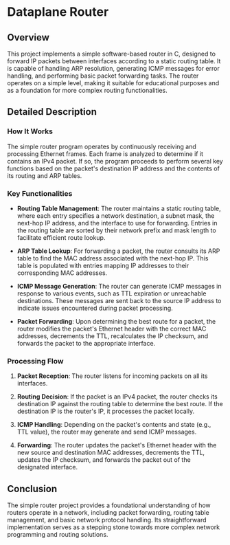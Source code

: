 # Dataplane Router

## Overview

This project implements a simple software-based router in C, designed to forward IP packets between interfaces according to a static routing table. It is capable of handling ARP resolution, generating ICMP messages for error handling, and performing basic packet forwarding tasks. The router operates on a simple level, making it suitable for educational purposes and as a foundation for more complex routing functionalities.

## Detailed Description

### How It Works

The simple router program operates by continuously receiving and processing Ethernet frames. Each frame is analyzed to determine if it contains an IPv4 packet. If so, the program proceeds to perform several key functions based on the packet's destination IP address and the contents of its routing and ARP tables.

### Key Functionalities

- **Routing Table Management**: The router maintains a static routing table, where each entry specifies a network destination, a subnet mask, the next-hop IP address, and the interface to use for forwarding. Entries in the routing table are sorted by their network prefix and mask length to facilitate efficient route lookup.

- **ARP Table Lookup**: For forwarding a packet, the router consults its ARP table to find the MAC address associated with the next-hop IP. This table is populated with entries mapping IP addresses to their corresponding MAC addresses.

- **ICMP Message Generation**: The router can generate ICMP messages in response to various events, such as TTL expiration or unreachable destinations. These messages are sent back to the source IP address to indicate issues encountered during packet processing.

- **Packet Forwarding**: Upon determining the best route for a packet, the router modifies the packet's Ethernet header with the correct MAC addresses, decrements the TTL, recalculates the IP checksum, and forwards the packet to the appropriate interface.

### Processing Flow

1. **Packet Reception**: The router listens for incoming packets on all its interfaces.

2. **Routing Decision**: If the packet is an IPv4 packet, the router checks its destination IP against the routing table to determine the best route. If the destination IP is the router's IP, it processes the packet locally.

3. **ICMP Handling**: Depending on the packet's contents and state (e.g., TTL value), the router may generate and send ICMP messages.

4. **Forwarding**: The router updates the packet's Ethernet header with the new source and destination MAC addresses, decrements the TTL, updates the IP checksum, and forwards the packet out of the designated interface.


## Conclusion

The simple router project provides a foundational understanding of how routers operate in a network, including packet forwarding, routing table management, and basic network protocol handling. Its straightforward implementation serves as a stepping stone towards more complex network programming and routing solutions.
